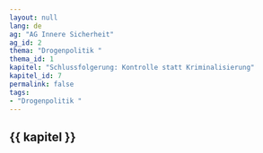 ```yaml
---
layout: null
lang: de
ag: "AG Innere Sicherheit"
ag_id: 2
thema: "Drogenpolitik "
thema_id: 1
kapitel: "Schlussfolgerung: Kontrolle statt Kriminalisierung"
kapitel_id: 7
permalink: false
tags:
- "Drogenpolitik "
---
```


## {{ kapitel }}
